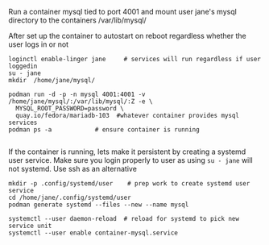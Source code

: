 Run a container mysql tied to port 4001 and mount user jane's mysql directory
to the containers /var/lib/mysql/

After set up the container to autostart on reboot regardless whether the user
logs in or not
```
loginctl enable-linger jane     # services will run regardless if user loggedin
su - jane
mkdir  /home/jane/mysql/

podman run -d -p -n mysql 4001:4001 -v /home/jane/mysql/:/var/lib/mysql/:Z -e \
  MYSQL_ROOT_PASSWORD=password \ 
  quay.io/fedora/mariadb-103  #whatever container provides mysql services
podman ps -a            # ensure container is running


```

If the container is running, lets make it persistent by creating a systemd user
service. Make sure you login properly to user as using `su - jane` will not
systemd. Use ssh as an alternative

```
mkdir -p .config/systemd/user    # prep work to create systemd user service
cd /home/jane/.config/systemd/user
podman generate systemd --files --new --name mysql

systemctl --user daemon-reload  # reload for systemd to pick new service unit
systemctl --user enable container-mysql.service
```
